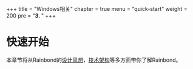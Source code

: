 +++
title = "Windows相关"
chapter = true
menu = "quick-start"
weight = 200
pre = "<b>3. </b>"
+++

# 快速开始

本章节将从Rainbond的[设计思想](/architecture/design-concept/)，[技术架构](/architecture/architecture/)等多方面带你了解Rainbond。
